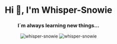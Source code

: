 <h1 align="center">Hi 👋, I'm Whisper-Snowie</h1>
<h3 align="center">I´m always learning new things...</h3>

<p align="center" >
  <img src="https://github-readme-streak-stats.herokuapp.com/?user=whisper-snowie&hide_border=true&theme=darcula&bg_color=00000000" alt="whisper-snowie" />
  
  
  <img src="https://github-readme-stats.vercel.app/api/top-langs?username=whisper-snowie&show_icons=true&locale=en&layout=compact&hide_border=true&theme=darcula&bg_color=00000000" alt="whisper-snowie" />
</p>


